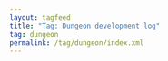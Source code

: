 ```yaml
---
layout: tagfeed
title: "Tag: Dungeon development log"
tag: dungeon
permalink: /tag/dungeon/index.xml
---
```

